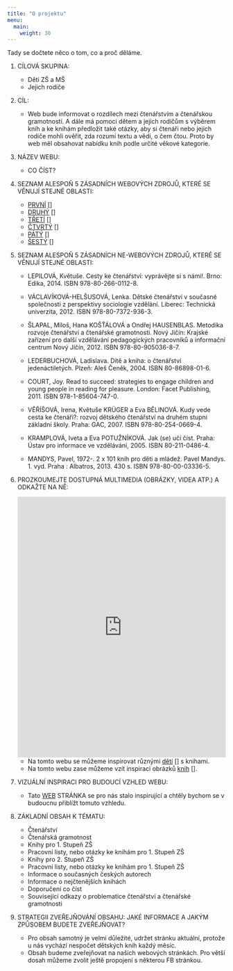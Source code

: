 ```yaml
---
title: "O projektu"
menu:
  main:
    weight: 30
---
```


Tady se dočtete něco o tom, co a proč děláme. 



1. CÍLOVÁ SKUPINA:
	* Děti ZŠ a MŠ
	* Jejich rodiče

2. CÍL:
	* Web bude informovat o rozdílech mezi čtenářstvím a čtenářskou gramotností. A dále má pomoci dětem a jejich rodičům s výběrem knih a ke knihám předložit také otázky, aby si čtenáři nebo jejich rodiče mohli ověřit, zda rozumí textu a vědí, o čem čtou. Proto by web měl obsahovat nabídku knih podle určité věkové kategorie.

3. NÁZEV WEBU:
	* CO ČÍST?

4. SEZNAM ALESPOŇ 5 ZÁSADNÍCH WEBOVÝCH ZDROJŮ, KTERÉ SE VĚNUJÍ STEJNÉ OBLASTI:
	* [PRVNÍ] []
	* [DRUHÝ] []
	* [TŘETÍ] []
	* [ČTVRTÝ] []
	* [PÁTÝ] []
	* [ŠESTÝ] []

5. SEZNAM ALESPOŇ 5 ZÁSADNÍCH NE-WEBOVÝCH ZDROJŮ, KTERÉ SE VĚNUJÍ STEJNÉ OBLASTI:
	* LEPILOVÁ, Květuše. Cesty ke čtenářství: vyprávějte si s námi!. Brno: Edika, 2014. ISBN 978-80-266-0112-8.

	* VÁCLAVÍKOVÁ-HELŠUSOVÁ, Lenka. Dětské čtenářství v současné společnosti z perspektivy sociologie vzdělání. Liberec: Technická univerzita, 2012. ISBN 978-80-7372-936-3.

	* ŠLAPAL, Miloš, Hana KOŠŤÁLOVÁ a Ondřej HAUSENBLAS. Metodika rozvoje čtenářství a čtenářské gramotnosti. Nový Jičín: Krajské zařízení pro další vzdělávání pedagogických pracovníků a informační centrum Nový Jičín, 2012. ISBN 978-80-905036-8-7.

	* LEDERBUCHOVÁ, Ladislava. Dítě a kniha: o čtenářství jedenáctiletých. Plzeň: Aleš Čeněk, 2004. ISBN 80-86898-01-6.

	* COURT, Joy. Read to succeed: strategies to engage children and young people in reading for pleasure. London: Facet Publishing, 2011. ISBN 978-1-85604-747-0.

	* VĚŘÍŠOVÁ, Irena, Květuše KRÜGER a Eva BĚLINOVÁ. Kudy vede cesta ke čtenáři?: rozvoj dětského čtenářství na druhém stupni základní školy. Praha: GAC, 2007. ISBN 978-80-254-0669-4.

	* KRAMPLOVÁ, Iveta a Eva POTUŽNÍKOVÁ. Jak (se) učí číst. Praha: Ústav pro informace ve vzdělávání, 2005. ISBN 80-211-0486-4.

	* MANDYS, Pavel, 1972-. 2 x 101 knih pro děti a mládež.  Pavel Mandys.  1. vyd. Praha : Albatros, 2013. 430 s. ISBN 978-80-00-03336-5.

6. PROZKOUMEJTE DOSTUPNÁ MULTIMEDIA (OBRÁZKY, VIDEA ATP.) A ODKAŽTE NA NĚ:

	<iframe frameborder="0"  width="100%" height = "600px" src="https://www.youtube.com/embed/3kSMA7dmgik"></iframe>


	* Na tomto webu se můžeme inspirovat různými [dětí] [] s knihami.
	* Na tomto webu zase můžeme vzít inspiraci obrázků [knih] [].

7. VIZUÁLNÍ INSPIRACI PRO BUDOUCÍ VZHLED WEBU:
	* Tato [WEB][] STRÁNKA se pro nás stalo inspirující a chtěly bychom se v budoucnu přiblížt tomuto vzhledu.

8. ZÁKLADNÍ OBSAH K TÉMATU:
	* Čtenářství
	* Čtenářská gramotnost
	* Knihy pro 1. Stupeň ZŠ
	* Pracovní listy, nebo otázky ke knihám pro 1. Stupeň ZŠ
	* Knihy pro 2. Stupeň ZŠ
	* Pracovní listy, nebo otázky ke knihám pro 1. Stupeň ZŠ
	* Informace o současných českých autorech
	* Informace o nejčtenějších knihách 
	* Doporučení co číst
	* Související odkazy o problematice čtenářství a čtenářské gramotnosti

9. STRATEGII ZVEŘEJŇOVÁNÍ OBSAHU: JAKÉ INFORMACE A JAKÝM ZPŮSOBEM BUDETE ZVEŘEJŇOVAT?
	* Pro obsah samotný je velmi důležité, udržet stránku aktuální, protože u nás vychází nespočet dětských knih každý měsíc.
	* Obsah budeme zveřejňovat na našich webových stránkách. Pro větší dosah můžeme zvolit ještě propojení s některou FB stránkou.
		



[Hugo]: https://gohugo.io
[VIKBA07]: https://is.muni.cz/predmet/phil/VIKBA07
[hugoDocs]: https://gohugo.io/documentation/
[qs]: https://gohugo.io/getting-started/quick-start/

[WEB]: http://www.myschoolhouse.com/courses/Reading-Lessons.htm
[dětí]: https://www.dreamstime.com/search.php?securitycheck=d8b640f29bfde0b3169a0f8825a1f79c&firstvalue=young+reader&lastsearchvalue=&srh_field=child+reader&s_ph=y&s_il=y&s_video=y&s_audio=y
[knih]: https://www.dreamstime.com/search.php?securitycheck=d8b640f29bfde0b3169a0f8825a1f79c&firstvalue=child+reader&lastsearchvalue=&srh_field=childrens+books&s_ph=y&s_il=y&s_video=y&s_audio=y
[PRVNÍ]: https://duha.mzk.cz/clanky/vyzkum-detskeho-ceskeho-ctenarstvi-2013
[DRUHÝ]: http://www.ptejteseknihovny.cz/dotazy/podpora-detskeho-ctenarstvi
[TŘETÍ]: http://www.paidagogos.net/issues/2013/2/article.php?id=22
[ČTVRTÝ]: http://www.csicr.cz/Prave-menu/Mezinarodni-setreni/PIRLS
[PÁTÝ]: https://dum.rvp.cz/materialy/prvni-cteni-1.html
[ŠESTÝ]: https://www.kellnerfoundation.cz/pomahame-skolam-k-uspechu/projekt/pedagogicke-inspirace/jak-naucit-deti-spravne-cist

